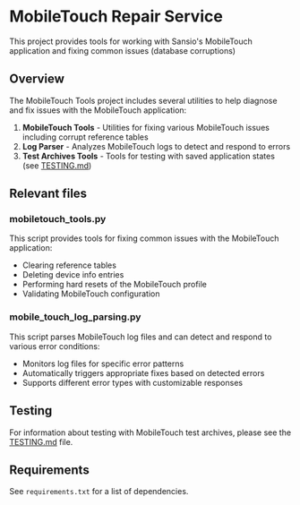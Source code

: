 # MobileTouch Repair Service 

This project provides tools for working with Sansio's MobileTouch application and fixing common issues (database corruptions)

## Overview

The MobileTouch Tools project includes several utilities to help diagnose and fix issues with the MobileTouch application:

1. **MobileTouch Tools** - Utilities for fixing various MobileTouch issues including corrupt reference tables
2. **Log Parser** - Analyzes MobileTouch logs to detect and respond to errors
3. **Test Archives Tools** - Tools for testing with saved application states (see [TESTING.md](TESTING.md))

## Relevant files

### mobiletouch_tools.py

This script provides tools for fixing common issues with the MobileTouch application:

- Clearing reference tables
- Deleting device info entries
- Performing hard resets of the MobileTouch profile
- Validating MobileTouch configuration

### mobile_touch_log_parsing.py

This script parses MobileTouch log files and can detect and respond to various error conditions:

- Monitors log files for specific error patterns
- Automatically triggers appropriate fixes based on detected errors
- Supports different error types with customizable responses

## Testing

For information about testing with MobileTouch test archives, please see the [TESTING.md](TESTING.md) file.

## Requirements

See `requirements.txt` for a list of dependencies.
